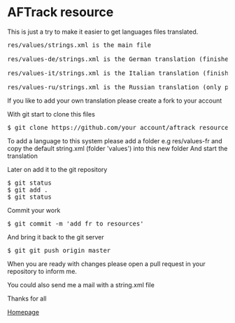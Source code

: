 # AFTrack resource

This is just a try to make it easier to get languages files translated.

<pre>
res/values/strings.xml is the main file 

res/values-de/strings.xml is the German translation (finished)

res/values-it/strings.xml is the Italian translation (finished)

res/values-ru/strings.xml is the Russian translation (only partly, not part of AFTrack at the moment)
</pre>

If you like to add your own translation please
create a fork to your account

With git start to clone this files

<pre>
$ git clone https://github.com/your_account/aftrack_resource.git 
</pre>

To add a language to this system please add a folder
e.g res/values-fr and copy the default string.xml (folder 'values') into this new folder
And start the translation

Later on add it to the git repository

<pre>
$ git status
$ git add .
$ git status
</pre>

Commit your work

<pre>
$ git commit -m 'add fr to resources'
</pre>

And bring it back to the git server

<pre>
$ git git push origin master
</pre>

When you are ready with changes please open a pull request in your repository to inform me.

You could also send me a mail with a string.xml file 

Thanks for all

[Homepage](https://afischer-online.de/and/aftrack)
